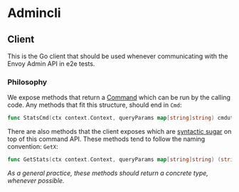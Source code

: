 # Admincli

## Client
This is the Go client that should be used whenever communicating with the Envoy Admin API in e2e tests.

### Philosophy
We expose methods that return a [Command](/pkg/utils/cmdutils/cmd.go) which can be run by the calling code. Any methods that fit this structure, should end in `Cmd`:
```go
func StatsCmd(ctx context.Context, queryParams map[string]string) cmdutils.Cmd {}
```

There are also methods that the client exposes which are [syntactic sugar](https://en.wikipedia.org/wiki/Syntactic_sugar) on top of this command API. These methods tend to follow the naming convention: `GetX`:
```go
func GetStats(ctx context.Context, queryParams map[string]string) (string, error) {}
```
_As a general practice, these methods should return a concrete type, whenever possible._
